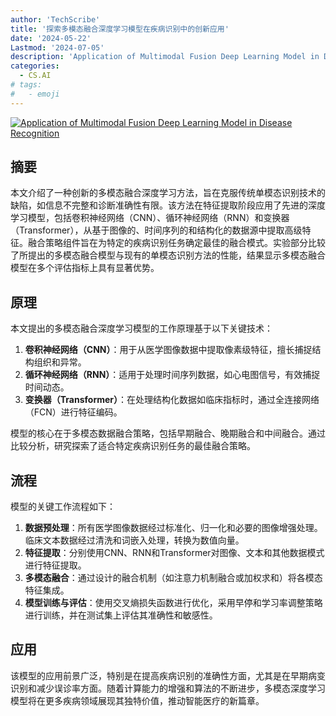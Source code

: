 ```yaml
---
author: 'TechScribe'
title: '探索多模态融合深度学习模型在疾病识别中的创新应用'
date: '2024-05-22'
Lastmod: '2024-07-05'
description: 'Application of Multimodal Fusion Deep Learning Model in Disease Recognition'
categories:
  - CS.AI
# tags:
#   - emoji
---
```


[![Application of Multimodal Fusion Deep Learning Model in Disease Recognition](https://arxiv-research-1301205113.cos.ap-guangzhou.myqcloud.com/images/2406.18546v1.pdf_0.jpg)](https://arxiv.org/abs/2406.18546v1)

## 摘要

本文介绍了一种创新的多模态融合深度学习方法，旨在克服传统单模态识别技术的缺陷，如信息不完整和诊断准确性有限。该方法在特征提取阶段应用了先进的深度学习模型，包括卷积神经网络（CNN）、循环神经网络（RNN）和变换器（Transformer），从基于图像的、时间序列的和结构化的数据源中提取高级特征。融合策略组件旨在为特定的疾病识别任务确定最佳的融合模式。实验部分比较了所提出的多模态融合模型与现有的单模态识别方法的性能，结果显示多模态融合模型在多个评估指标上具有显著优势。<!--more-->

## 原理

本文提出的多模态融合深度学习模型的工作原理基于以下关键技术：
1. **卷积神经网络（CNN）**：用于从医学图像数据中提取像素级特征，擅长捕捉结构组织和异常。
2. **循环神经网络（RNN）**：适用于处理时间序列数据，如心电图信号，有效捕捉时间动态。
3. **变换器（Transformer）**：在处理结构化数据如临床指标时，通过全连接网络（FCN）进行特征编码。

模型的核心在于多模态数据融合策略，包括早期融合、晚期融合和中间融合。通过比较分析，研究探索了适合特定疾病识别任务的最佳融合策略。

## 流程

模型的关键工作流程如下：
1. **数据预处理**：所有医学图像数据经过标准化、归一化和必要的图像增强处理。临床文本数据经过清洗和词嵌入处理，转换为数值向量。
2. **特征提取**：分别使用CNN、RNN和Transformer对图像、文本和其他数据模式进行特征提取。
3. **多模态融合**：通过设计的融合机制（如注意力机制融合或加权求和）将各模态特征集成。
4. **模型训练与评估**：使用交叉熵损失函数进行优化，采用早停和学习率调整策略进行训练，并在测试集上评估其准确性和敏感性。

## 应用

该模型的应用前景广泛，特别是在提高疾病识别的准确性方面，尤其是在早期病变识别和减少误诊率方面。随着计算能力的增强和算法的不断进步，多模态深度学习模型将在更多疾病领域展现其独特价值，推动智能医疗的新篇章。